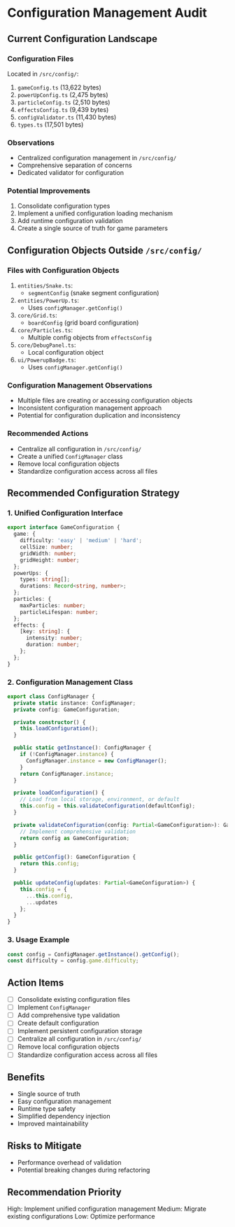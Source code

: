 # Configuration Management Audit

## Current Configuration Landscape

### Configuration Files
Located in `/src/config/`:
1. `gameConfig.ts` (13,622 bytes)
2. `powerUpConfig.ts` (2,475 bytes)
3. `particleConfig.ts` (2,510 bytes)
4. `effectsConfig.ts` (9,439 bytes)
5. `configValidator.ts` (11,430 bytes)
6. `types.ts` (17,501 bytes)

### Observations
- Centralized configuration management in `/src/config/`
- Comprehensive separation of concerns
- Dedicated validator for configuration

### Potential Improvements
1. Consolidate configuration types
2. Implement a unified configuration loading mechanism
3. Add runtime configuration validation
4. Create a single source of truth for game parameters

## Configuration Objects Outside `/src/config/`

### Files with Configuration Objects
1. `entities/Snake.ts`: 
   - `segmentConfig` (snake segment configuration)
2. `entities/PowerUp.ts`: 
   - Uses `configManager.getConfig()`
3. `core/Grid.ts`: 
   - `boardConfig` (grid board configuration)
4. `core/Particles.ts`: 
   - Multiple config objects from `effectsConfig`
5. `core/DebugPanel.ts`: 
   - Local configuration object
6. `ui/PowerupBadge.ts`: 
   - Uses `configManager.getConfig()`

### Configuration Management Observations
- Multiple files are creating or accessing configuration objects
- Inconsistent configuration management approach
- Potential for configuration duplication and inconsistency

### Recommended Actions
- Centralize all configuration in `/src/config/`
- Create a unified `ConfigManager` class
- Remove local configuration objects
- Standardize configuration access across all files

## Recommended Configuration Strategy

### 1. Unified Configuration Interface
```typescript
export interface GameConfiguration {
  game: {
    difficulty: 'easy' | 'medium' | 'hard';
    cellSize: number;
    gridWidth: number;
    gridHeight: number;
  };
  powerUps: {
    types: string[];
    durations: Record<string, number>;
  };
  particles: {
    maxParticles: number;
    particleLifespan: number;
  };
  effects: {
    [key: string]: {
      intensity: number;
      duration: number;
    };
  };
}
```

### 2. Configuration Management Class
```typescript
export class ConfigManager {
  private static instance: ConfigManager;
  private config: GameConfiguration;

  private constructor() {
    this.loadConfiguration();
  }

  public static getInstance(): ConfigManager {
    if (!ConfigManager.instance) {
      ConfigManager.instance = new ConfigManager();
    }
    return ConfigManager.instance;
  }

  private loadConfiguration() {
    // Load from local storage, environment, or default
    this.config = this.validateConfiguration(defaultConfig);
  }

  private validateConfiguration(config: Partial<GameConfiguration>): GameConfiguration {
    // Implement comprehensive validation
    return config as GameConfiguration;
  }

  public getConfig(): GameConfiguration {
    return this.config;
  }

  public updateConfig(updates: Partial<GameConfiguration>) {
    this.config = {
      ...this.config,
      ...updates
    };
  }
}
```

### 3. Usage Example
```typescript
const config = ConfigManager.getInstance().getConfig();
const difficulty = config.game.difficulty;
```

## Action Items
- [ ] Consolidate existing configuration files
- [ ] Implement `ConfigManager`
- [ ] Add comprehensive type validation
- [ ] Create default configuration
- [ ] Implement persistent configuration storage
- [ ] Centralize all configuration in `/src/config/`
- [ ] Remove local configuration objects
- [ ] Standardize configuration access across all files

## Benefits
- Single source of truth
- Easy configuration management
- Runtime type safety
- Simplified dependency injection
- Improved maintainability

## Risks to Mitigate
- Performance overhead of validation
- Potential breaking changes during refactoring

## Recommendation Priority
 High: Implement unified configuration management
 Medium: Migrate existing configurations
 Low: Optimize performance
